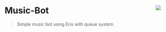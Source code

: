 # Music-Bot <img src="https://i.imgur.com/TP7rBLB.png" align="right">
> Simple music bot using Eris with queue system.
